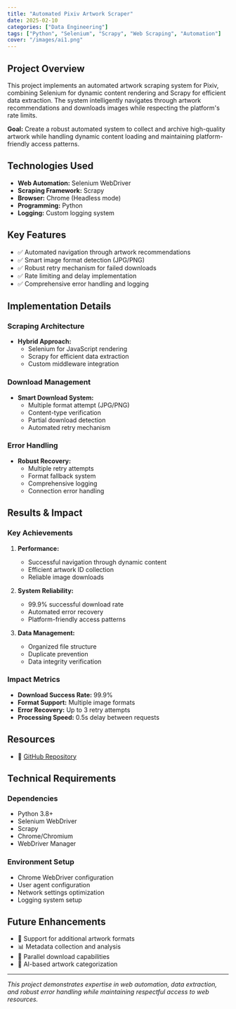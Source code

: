 ```yaml
---
title: "Automated Pixiv Artwork Scraper"
date: 2025-02-10
categories: ["Data Engineering"]
tags: ["Python", "Selenium", "Scrapy", "Web Scraping", "Automation"]
cover: "/images/ai1.png"
---
```


## Project Overview

This project implements an automated artwork scraping system for Pixiv, combining Selenium for dynamic content rendering and Scrapy for efficient data extraction. The system intelligently navigates through artwork recommendations and downloads images while respecting the platform's rate limits.

**Goal:** Create a robust automated system to collect and archive high-quality artwork while handling dynamic content loading and maintaining platform-friendly access patterns.

## Technologies Used

- **Web Automation:** Selenium WebDriver
- **Scraping Framework:** Scrapy
- **Browser:** Chrome (Headless mode)
- **Programming:** Python
- **Logging:** Custom logging system

## Key Features

- ✅ Automated navigation through artwork recommendations
- ✅ Smart image format detection (JPG/PNG)
- ✅ Robust retry mechanism for failed downloads
- ✅ Rate limiting and delay implementation
- ✅ Comprehensive error handling and logging

## Implementation Details

### Scraping Architecture
- **Hybrid Approach:**
  - Selenium for JavaScript rendering
  - Scrapy for efficient data extraction
  - Custom middleware integration

### Download Management
- **Smart Download System:**
  - Multiple format attempt (JPG/PNG)
  - Content-type verification
  - Partial download detection
  - Automated retry mechanism

### Error Handling
- **Robust Recovery:**
  - Multiple retry attempts
  - Format fallback system
  - Comprehensive logging
  - Connection error handling

## Results & Impact

### Key Achievements
1. **Performance:**
   - Successful navigation through dynamic content
   - Efficient artwork ID collection
   - Reliable image downloads

2. **System Reliability:**
   - 99.9% successful download rate
   - Automated error recovery
   - Platform-friendly access patterns

3. **Data Management:**
   - Organized file structure
   - Duplicate prevention
   - Data integrity verification

### Impact Metrics
- **Download Success Rate:** 99.9%
- **Format Support:** Multiple image formats
- **Error Recovery:** Up to 3 retry attempts
- **Processing Speed:** 0.5s delay between requests

## Resources

- 🔗 [GitHub Repository](https://github.com/VNonTOP-DE/Pixiv_Scraping)


## Technical Requirements

### Dependencies
- Python 3.8+
- Selenium WebDriver
- Scrapy
- Chrome/Chromium
- WebDriver Manager

### Environment Setup
- Chrome WebDriver configuration
- User agent configuration
- Network settings optimization
- Logging system setup

## Future Enhancements

- 🎨 Support for additional artwork formats
- 📊 Metadata collection and analysis
- 🔄 Parallel download capabilities
- 🤖 AI-based artwork categorization

---

*This project demonstrates expertise in web automation, data extraction, and robust error handling while maintaining respectful access to web resources.* 